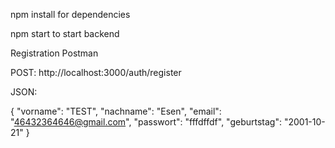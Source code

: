 npm install for dependencies

npm start to start backend


Registration Postman

POST: http://localhost:3000/auth/register


JSON:

{
	"vorname": "TEST",
	"nachname": "Esen",
	"email": "46432364646@gmail.com",
	"passwort": "fffdffdf",
	"geburtstag": "2001-10-21"
}
